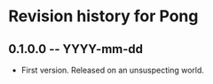 # Revision history for Pong

## 0.1.0.0  -- YYYY-mm-dd

* First version. Released on an unsuspecting world.

